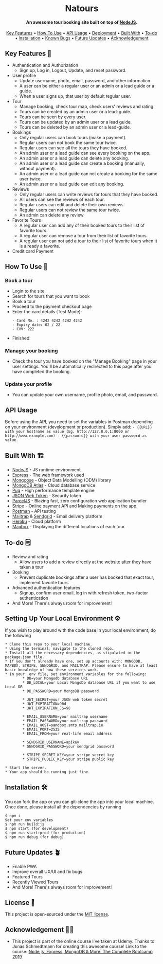 <h1 align="center">
	Natours
</h1>

<h4 align="center">An awesome tour booking site built on top of <a href="https://nodejs.org/en/" target="_blank">NodeJS</a>.</h4>

<p align="center">
	<a href="#key-features">Key Features</a> •
	<a href="#how-to-use">How To Use</a> •
	<a href="#api-usage">API Usage</a> •
	<a href="#deployment">Deployment</a> •
	<a href="#build-with">Built With</a> •
	<a href="#to-do">To-do</a> •
	<a href="#installation">Installation</a> • 
	<a href="#known-bugs">Known Bugs</a> • 
	<a href="#future-updates">Future Updates</a> • 
	<a href="#acknowledgement">Acknowledgement</a>
</p>

## Key Features 📝

* Authentication and Authorization
	- Sign up, Log in, Logout, Update, and reset password.
* User profile
	- Update username, photo, email, password, and other information
	- A user can be either a regular user or an admin or a lead guide or a guide.
	- When a user signs up, that user by default regular user.
* Tour
	- Manage booking, check tour map, check users' reviews and rating
	- Tours can be created by an admin user or a lead-guide.
	- Tours can be seen by every user.
	- Tours can be updated by an admin user or a lead guide.
	- Tours can be deleted by an admin user or a lead-guide.
* Bookings
	- Only regular users can book tours (make a payment).
	- Regular users can not book the same tour twice.
	- Regular users can see all the tours they have booked.
	- An admin user or a lead guide can see every booking on the app.
	- An admin user or a lead guide can delete any booking.
	- An admin user or a lead guide can create a booking (manually, without payment).
	- An admin user or a lead guide can not create a booking for the same user twice.
	- An admin user or a lead guide can edit any booking.
* Reviews
	- Only regular users can write reviews for tours that they have booked.
	- All users can see the reviews of each tour.
	- Regular users can edit and delete their own reviews.
	- Regular users can not review the same tour twice.
	- An admin can delete any review.
* Favorite Tours
	- A regular user can add any of their booked tours to their list of favorite tours.
	- A regular user can remove a tour from their list of favorite tours.
	- A regular user can not add a tour to their list of favorite tours when it is already a favorite.
* Credit card Payment

## How To Use 🤔

### Book a tour
* Login to the site
* Search for tours that you want to book
* Book a tour
* Proceed to the payment checkout page
* Enter the card details (Test Mode):
	```
	- Card No. : 4242 4242 4242 4242
	- Expiry date: 02 / 22
	- CVV: 222
	```
* Finished!

### Manage your booking

* Check the tour you have booked on the "Manage Booking" page in your user settings. You'll be automatically redirected to this
	page after you have completed the booking.

### Update your profile

* You can update your own username, profile photo, email, and password.

## API Usage
Before using the API, you need to set the variables in Postman depending on your environment (development or production). Simply add: 
	```
	- {{URL}} with your hostname as value (Eg. http://127.0.0.1:8000 or http://www.example.com)
	- {{password}} with your user password as value.
	```

## Built With 🏗️

* [NodeJS](https://nodejs.org/en/) - JS runtime environment
* [Express](http://expressjs.com/) - The web framework used
* [Mongoose](https://mongoosejs.com/) - Object Data Modelling (ODM) library
* [MongoDB Atlas](https://www.mongodb.com/cloud/atlas) - Cloud database service
* [Pug](https://pugjs.org/api/getting-started.html) - High performance template engine
* [JSON Web Token](https://jwt.io/) - Security token
* [ParcelJS](https://parceljs.org/) - Blazing fast, zero configuration web application bundler
* [Stripe](https://stripe.com/) - Online payment API and Making payments on the app.
* [Postman](https://www.getpostman.com/) - API testing
* [Mailtrap](https://mailtrap.io/) & [Sendgrid](https://sendgrid.com/) - Email delivery platform
* [Heroku](https://www.heroku.com/) - Cloud platform
* [Mapbox](https://www.mapbox.com/) - Displaying the different locations of each tour.


## To-do 🗒️

* Review and rating
	- Allow users to add a review directly at the website after they have taken a tour
* Booking
	- Prevent duplicate bookings after a user has booked that exact tour, implement favorite tours
* Advanced authentication features
	- Signup, confirm user email, log in with refresh token, two-factor authentication
* And More! There's always room for improvement!

## Setting Up Your Local Environment ⚙️

If you wish to play around with the code base in your local environment, do the following

```
* Clone this repo to your local machine.
* Using the terminal, navigate to the cloned repo.
* Install all the necessary dependencies, as stipulated in the package.json file.
* If you don't already have one, set up accounts with: MONGODB, MAPBOX, STRIPE, SENDGRID, and MAILTRAP. Please ensure to have at least basic knowledge of how these services work.
* In your .env file, set environment variables for the following:
		* DB=your Mongodb database URL
		* DB_LOCAL=your Local MongoDb database URL if you want to use Local DB
		* DB_PASSWORD=your MongoDB password

		* JWT_SECRET=your JSON web token secret
		* JWT_EXPIRATION=90d
		* JWT_EXPIRATION_JS=90

		* EMAIL_USERNAME=your mailtrap username
		* EMAIL_PASSWORD=your mailtrap password
		* EMAIL_HOST=sandbox.smtp.mailtrap.io
		* EMAIL_PORT=2525
		* EMAIL_FROM=your real-life email address

		* SENDGRID_USERNAME=apikey
		* SENDGRID_PASSWORD=your sendgrid password

		* STRIPE_SECRET_KEY=your stripe secret key
		* STRIPE_PUBLIC_KEY=your stripe public key

* Start the server.
* Your app should be running just fine.
```

## Installation 🛠️
You can fork the app or you can git-clone the app into your local machine. Once done, please install all the
dependencies by running
```
$ npm i
Set your env variables
$ npm run build:js
$ npm start (for development)
$ npm run start:prod (for production)
$ npm run debug (for debug)
```

## Future Updates 🪴

* Enable PWA
* Improve overall UX/UI and fix bugs
* Featured Tours
* Recently Viewed Tours
* And More! There's always room for improvement!

## License 📄
This project is open-sourced under the [MIT license](https://opensource.org/licenses/MIT).

## Acknowledgement 🙏🏻

* This project is part of the online course I've taken at Udemy. Thanks to Jonas Schmedtmann for creating this awesome course! Link to the course: [Node.js, Express, MongoDB & More: The Complete Bootcamp 2019](https://www.udemy.com/course/nodejs-express-mongodb-bootcamp/)